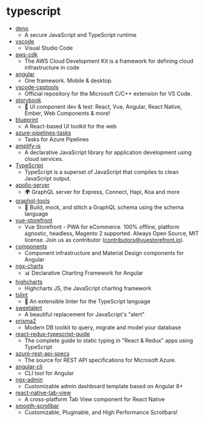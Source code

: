 # typescript
- [deno](https://github.com/denoland/deno)
  - A secure JavaScript and TypeScript runtime
- [vscode](https://github.com/microsoft/vscode)
  - Visual Studio Code
- [aws-cdk](https://github.com/aws/aws-cdk)
  - The AWS Cloud Development Kit is a framework for defining cloud infrastructure in code
- [angular](https://github.com/angular/angular)
  - One framework. Mobile & desktop.
- [vscode-cpptools](https://github.com/microsoft/vscode-cpptools)
  - Official repository for the Microsoft C/C++ extension for VS Code.
- [storybook](https://github.com/storybookjs/storybook)
  - 📓 UI component dev & test: React, Vue, Angular, React Native, Ember, Web Components & more!
- [blueprint](https://github.com/palantir/blueprint)
  - A React-based UI toolkit for the web
- [azure-pipelines-tasks](https://github.com/microsoft/azure-pipelines-tasks)
  - Tasks for Azure Pipelines
- [amplify-js](https://github.com/aws-amplify/amplify-js)
  - A declarative JavaScript library for application development using cloud services.
- [TypeScript](https://github.com/microsoft/TypeScript)
  - TypeScript is a superset of JavaScript that compiles to clean JavaScript output.
- [apollo-server](https://github.com/apollographql/apollo-server)
  - 🌍 GraphQL server for Express, Connect, Hapi, Koa and more
- [graphql-tools](https://github.com/apollographql/graphql-tools)
  - 🔧 Build, mock, and stitch a GraphQL schema using the schema language
- [vue-storefront](https://github.com/DivanteLtd/vue-storefront)
  - Vue Storefront - PWA for eCommerce. 100% offline, platform agnostic, headless, Magento 2 supported. Always Open Source, MIT license. Join us as contributor (contributors@vuestorefront.io).
- [components](https://github.com/angular/components)
  - Component infrastructure and Material Design components for Angular
- [ngx-charts](https://github.com/swimlane/ngx-charts)
  - 📊 Declarative Charting Framework for Angular
- [highcharts](https://github.com/highcharts/highcharts)
  - Highcharts JS, the JavaScript charting framework
- [tslint](https://github.com/palantir/tslint)
  - 🚦 An extensible linter for the TypeScript language
- [sweetalert](https://github.com/t4t5/sweetalert)
  - A beautiful replacement for JavaScript's "alert"
- [prisma2](https://github.com/prisma/prisma2)
  - Modern DB toolkit to query, migrate and model your database
- [react-redux-typescript-guide](https://github.com/piotrwitek/react-redux-typescript-guide)
  - The complete guide to static typing in "React & Redux" apps using TypeScript
- [azure-rest-api-specs](https://github.com/Azure/azure-rest-api-specs)
  - The source for REST API specifications for Microsoft Azure.
- [angular-cli](https://github.com/angular/angular-cli)
  - CLI tool for Angular
- [ngx-admin](https://github.com/akveo/ngx-admin)
  - Customizable admin dashboard template based on Angular 8+
- [react-native-tab-view](https://github.com/react-native-community/react-native-tab-view)
  - A cross-platform Tab View component for React Native
- [smooth-scrollbar](https://github.com/idiotWu/smooth-scrollbar)
  - Customizable, Pluginable, and High Performance Scrollbars!
